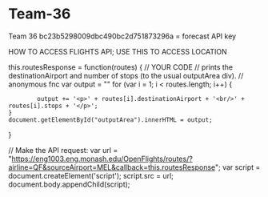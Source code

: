 # Team-36
Team 36
bc23b5298009dbc490bc2d751873296a = forecast API key

HOW TO ACCESS FLIGHTS API; USE THIS TO ACCESS LOCATION 

this.routesResponse = function(routes)
{
     // YOUR CODE
	// prints the destinationAirport and number of stops (to the usual outputArea div).
	// anonymous fnc
	var output = ""
	for (var i = 1; i < routes.length; i++)
	{
			
			output += '<p>' + routes[i].destinationAirport + '<br/>' + routes[i].stops + '</p>';
	}
	document.getElementById("outputArea").innerHTML = output;
}

// Make the API request:
var url = "https://eng1003.eng.monash.edu/OpenFlights/routes/?airline=QF&sourceAirport=MEL&callback=this.routesResponse";
var script = document.createElement('script');
script.src = url;
document.body.appendChild(script);
